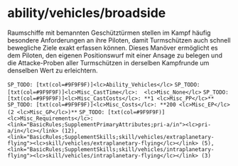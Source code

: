 # ability/vehicles/broadside

Raumschiffe mit bemannten Geschütztürmen stellen im Kampf häufig besondere Anforderungen an ihre Piloten, damit Turmschützen auch schnell bewegliche Ziele exakt erfassen können. Dieses Manöver ermöglicht es dem Piloten, den eigenen Positionswurf mit einer Ansage zu belegen und die Attacke-Proben aller Turmschützen in derselben Kampfrunde um denselben Wert zu erleichtern.

`SP_TODO: [txt(col=#9F9F9F)]<lc>Ability_Vehicles</lc>`
`SP_TODO: [txt(col=#9F9F9F)]<lc>Misc_CastTime</lc>:  <lc>Misc_None</lc>`
`SP_TODO: [txt(col=#9F9F9F)]<lc>Misc_CastCosts</lc>: **1 <lc>Misc_PP</lc>**`
`SP_TODO: [txt(col=#9F9F9F)]<lc>Misc_Costs</lc>: **200 <lc>Misc_EP</lc> (2 <lc>Misc_GP</lc>)**`
`SP_TODO: [txt(col=#9F9F9F)]<lc>Misc_Requirements</lc>: <link="BasicRules;SupplementPrimaryAttributes;pri-a/in"><lc>pri-a/in</lc></link> (12), <link="BasicRules;SupplementSkills;skill/vehicles/extraplanetary-flying"><lc>skill/vehicles/extraplanetary-flying</lc></link> (5), <link="BasicRules;SupplementSkills;skill/vehicles/intraplanetary-flying"><lc>skill/vehicles/intraplanetary-flying</lc></link> (3)`
